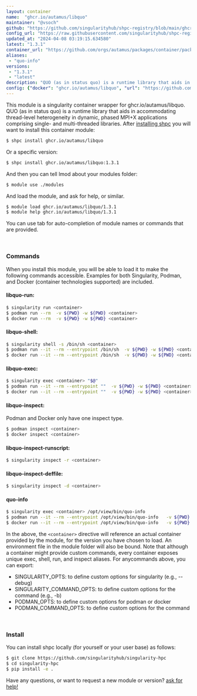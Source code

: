 ```yaml
---
layout: container
name:  "ghcr.io/autamus/libquo"
maintainer: "@vsoch"
github: "https://github.com/singularityhub/shpc-registry/blob/main/ghcr.io/autamus/libquo/container.yaml"
config_url: "https://raw.githubusercontent.com/singularityhub/shpc-registry/main/ghcr.io/autamus/libquo/container.yaml"
updated_at: "2024-04-08 03:19:15.634580"
latest: "1.3.1"
container_url: "https://github.com/orgs/autamus/packages/container/package/libquo"
aliases:
 - "quo-info"
versions:
 - "1.3.1"
 - "latest"
description: "QUO (as in status quo) is a runtime library that aids in accommodating thread-level heterogeneity in dynamic, phased MPI+X applications comprising single- and multi-threaded libraries."
config: {"docker": "ghcr.io/autamus/libquo", "url": "https://github.com/orgs/autamus/packages/container/package/libquo", "maintainer": "@vsoch", "description": "QUO (as in status quo) is a runtime library that aids in accommodating thread-level heterogeneity in dynamic, phased MPI+X applications comprising single- and multi-threaded libraries.", "latest": {"1.3.1": "sha256:b1271a2bc7ba00ed611ae722c97aeff4f7af4399f8d5f04a5d0da4745e04a0b2"}, "tags": {"1.3.1": "sha256:b1271a2bc7ba00ed611ae722c97aeff4f7af4399f8d5f04a5d0da4745e04a0b2", "latest": "sha256:b1271a2bc7ba00ed611ae722c97aeff4f7af4399f8d5f04a5d0da4745e04a0b2"}, "aliases": {"quo-info": "/opt/view/bin/quo-info"}}
---
```


This module is a singularity container wrapper for ghcr.io/autamus/libquo.
QUO (as in status quo) is a runtime library that aids in accommodating thread-level heterogeneity in dynamic, phased MPI+X applications comprising single- and multi-threaded libraries.
After [installing shpc](#install) you will want to install this container module:


```bash
$ shpc install ghcr.io/autamus/libquo
```

Or a specific version:

```bash
$ shpc install ghcr.io/autamus/libquo:1.3.1
```

And then you can tell lmod about your modules folder:

```bash
$ module use ./modules
```

And load the module, and ask for help, or similar.

```bash
$ module load ghcr.io/autamus/libquo/1.3.1
$ module help ghcr.io/autamus/libquo/1.3.1
```

You can use tab for auto-completion of module names or commands that are provided.

<br>

### Commands

When you install this module, you will be able to load it to make the following commands accessible.
Examples for both Singularity, Podman, and Docker (container technologies supported) are included.

#### libquo-run:

```bash
$ singularity run <container>
$ podman run --rm  -v ${PWD} -w ${PWD} <container>
$ docker run --rm  -v ${PWD} -w ${PWD} <container>
```

#### libquo-shell:

```bash
$ singularity shell -s /bin/sh <container>
$ podman run --it --rm --entrypoint /bin/sh  -v ${PWD} -w ${PWD} <container>
$ docker run --it --rm --entrypoint /bin/sh  -v ${PWD} -w ${PWD} <container>
```

#### libquo-exec:

```bash
$ singularity exec <container> "$@"
$ podman run --it --rm --entrypoint ""  -v ${PWD} -w ${PWD} <container> "$@"
$ docker run --it --rm --entrypoint ""  -v ${PWD} -w ${PWD} <container> "$@"
```

#### libquo-inspect:

Podman and Docker only have one inspect type.

```bash
$ podman inspect <container>
$ docker inspect <container>
```

#### libquo-inspect-runscript:

```bash
$ singularity inspect -r <container>
```

#### libquo-inspect-deffile:

```bash
$ singularity inspect -d <container>
```


#### quo-info

```bash
$ singularity exec <container> /opt/view/bin/quo-info
$ podman run --it --rm --entrypoint /opt/view/bin/quo-info   -v ${PWD} -w ${PWD} <container> -c " $@"
$ docker run --it --rm --entrypoint /opt/view/bin/quo-info   -v ${PWD} -w ${PWD} <container> -c " $@"
```



In the above, the `<container>` directive will reference an actual container provided
by the module, for the version you have chosen to load. An environment file in the
module folder will also be bound. Note that although a container
might provide custom commands, every container exposes unique exec, shell, run, and
inspect aliases. For anycommands above, you can export:

 - SINGULARITY_OPTS: to define custom options for singularity (e.g., --debug)
 - SINGULARITY_COMMAND_OPTS: to define custom options for the command (e.g., -b)
 - PODMAN_OPTS: to define custom options for podman or docker
 - PODMAN_COMMAND_OPTS: to define custom options for the command

<br>

### Install

You can install shpc locally (for yourself or your user base) as follows:

```bash
$ git clone https://github.com/singularityhub/singularity-hpc
$ cd singularity-hpc
$ pip install -e .
```

Have any questions, or want to request a new module or version? [ask for help!](https://github.com/singularityhub/singularity-hpc/issues)